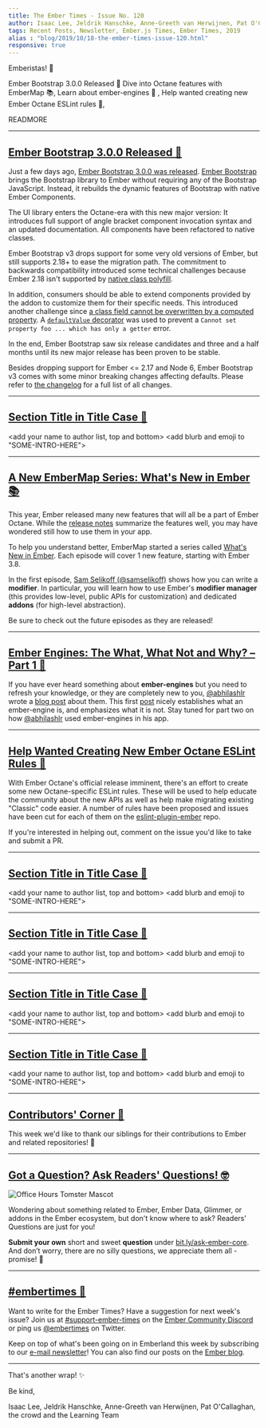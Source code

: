 ```yaml
---
title: The Ember Times - Issue No. 120
author: Isaac Lee, Jeldrik Hanschke, Anne-Greeth van Herwijnen, Pat O'Callaghan, the crowd
tags: Recent Posts, Newsletter, Ember.js Times, Ember Times, 2019
alias : "blog/2019/10/18-the-ember-times-issue-120.html"
responsive: true
---
```


<SAYING-HELLO-IN-YOUR-FAVORITE-LANGUAGE> Emberistas! 🐹

Ember Bootstrap 3.0.0 Released 🎉
Dive into Octane features with EmberMap 📚, 
Learn about ember-engines 📝 ,
Help wanted creating new Ember Octane ESLint rules 🤖,

READMORE

---

## [Ember Bootstrap 3.0.0 Released 🎉](https://www.ember-bootstrap.com)

<!--alex ignore just-->
Just a few days ago, [Ember Bootstrap 3.0.0 was released](https://twitter.com/simonihmig/status/1182661298464739330). [Ember Bootstrap](https://www.ember-bootstrap.com) brings the Bootstrap library to Ember without requiring any of the Bootstrap JavaScript. Instead, it rebuilds the dynamic features of Bootstrap with native Ember Components.

The UI library enters the Octane-era with this new major version: It introduces full support of angle bracket component invocation syntax and an updated documentation. All components have been refactored to native classes.

Ember Bootstrap v3 drops support for some very old versions of Ember, but still supports 2.18+ to ease the migration path. The commitment to backwards compatibility introduced some technical challenges because Ember 2.18 isn't supported by [native class polyfill](https://github.com/pzuraq/ember-native-class-polyfill).

In addition, consumers should be able to extend components provided by the addon to customize them for their specific needs. This introduced another challenge since [a class field cannot be overwritten by a computed property](https://discordapp.com/channels/480462759797063690/486553598436573206/618527893009465349). A [`defaultValue` decorator](https://github.com/kaliber5/ember-bootstrap/blob/v3.0.0/addon/utils/default-decorator.js) was used to prevent a `Cannot set property foo ... which has only a getter` error.

In the end, Ember Bootstrap saw six release candidates and three and a half months until its new major release has been proven to be stable.

Besides dropping support for Ember <= 2.17 and Node 6, Ember Bootstrap v3 comes with some minor breaking changes affecting defaults. Please refer to [the changelog](https://www.ember-bootstrap.com/#/changelog) for a full list of all changes.

---

## [Section Title in Title Case 🐹](#section-url)

<change section title emoji>
<consider adding some bold to your paragraph>

<add your name to author list, top and bottom>
<add blurb and emoji to "SOME-INTRO-HERE">

---

## [A New EmberMap Series: What's New in Ember 📚](https://embermap.com/topics/what-s-new-in-ember/)

This year, Ember released many new features that will all be a part of Ember Octane. While the [release notes](https://blog.emberjs.com/tags/releases.html) summarize the features well, you may have wondered still how to use them in your app.

To help you understand better, EmberMap started a series called [What's New in Ember](https://embermap.com/topics/what-s-new-in-ember/). Each episode will cover 1 new feature, starting with Ember 3.8.

In the first episode, [Sam Selikoff (@samselikoff)](https://github.com/samselikoff) shows how you can write a **modifier**. In particular, you will learn how to use Ember's **modifier manager** (this provides low-level, public APIs for customization) and dedicated **addons** (for high-level abstraction).

Be sure to check out the future episodes as they are released!

---

## [Ember Engines: The What, What Not and Why? – Part 1 📝](https://medium.com/developer-paradise/ember-engines-the-what-what-not-and-when-part-1-49187c949db5)
  
If you have ever heard something about **ember-engines** but you need to refresh your knowledge, or they are completely new to you, [@abhilashlr](https://github.com/abhilashlr) wrote a [blog post](https://medium.com/developer-paradise/ember-engines-the-what-what-not-and-when-part-1-49187c949db5) about them. This first [post](https://medium.com/developer-paradise/ember-engines-the-what-what-not-and-when-part-1-49187c949db5) nicely establishes what an ember-engine is, and emphasizes what it is not. 
Stay tuned for part two on how [@abhilashlr](https://github.com/abhilashlr) used ember-engines in his app.

---

## [Help Wanted Creating New Ember Octane ESLint Rules 🤖](https://github.com/ember-cli/eslint-plugin-ember/issues?utf8=%E2%9C%93&q=is%3Aissue+is%3Aopen+sort%3Aupdated-desc+label%3A%22Help+Wanted%22+Octane+Rule)

With Ember Octane's official release imminent, there's an effort to create some new Octane-specific ESLint rules. These will be used to help educate the community about the new APIs as well as help make migrating existing "Classic" code easier. A number of rules have been proposed and issues have been cut for each of them on the [eslint-plugin-ember](https://github.com/ember-cli/eslint-plugin-ember/issues?utf8=%E2%9C%93&q=is%3Aissue+is%3Aopen+sort%3Aupdated-desc+label%3A%22Help+Wanted%22+Octane+Rule) repo.

If you're interested in helping out, comment on the issue you'd like to take and submit a PR.

---

## [Section Title in Title Case 🐹](#section-url)

<change section title emoji>
<consider adding some bold to your paragraph>

<add your name to author list, top and bottom>
<add blurb and emoji to "SOME-INTRO-HERE">

---

## [Section Title in Title Case 🐹](#section-url)

<change section title emoji>
<consider adding some bold to your paragraph>

<add your name to author list, top and bottom>
<add blurb and emoji to "SOME-INTRO-HERE">

---

## [Section Title in Title Case 🐹](#section-url)

<change section title emoji>
<consider adding some bold to your paragraph>

<add your name to author list, top and bottom>
<add blurb and emoji to "SOME-INTRO-HERE">

---

## [Section Title in Title Case 🐹](#section-url)

<change section title emoji>
<consider adding some bold to your paragraph>

<add your name to author list, top and bottom>
<add blurb and emoji to "SOME-INTRO-HERE">

---

## [Contributors' Corner 👏](https://guides.emberjs.com/release/contributing/repositories/)

<p>This week we'd like to thank our siblings for their contributions to Ember and related repositories! 💖</p>

---

## [Got a Question? Ask Readers' Questions! 🤓](https://docs.google.com/forms/d/e/1FAIpQLScqu7Lw_9cIkRtAiXKitgkAo4xX_pV1pdCfMJgIr6Py1V-9Og/viewform)

<div class="blog-row">
  <img class="float-right small transparent padded" alt="Office Hours Tomster Mascot" title="Readers' Questions" src="/images/tomsters/officehours.png" />

  <p>Wondering about something related to Ember, Ember Data, Glimmer, or addons in the Ember ecosystem, but don't know where to ask? Readers’ Questions are just for you!</p>

  <p><strong>Submit your own</strong> short and sweet <strong>question</strong> under <a href="https://bit.ly/ask-ember-core" target="rq">bit.ly/ask-ember-core</a>. And don’t worry, there are no silly questions, we appreciate them all - promise! 🤞</p>
</div>

---

## [#embertimes 📰](https://blog.emberjs.com/tags/newsletter.html)

Want to write for the Ember Times? Have a suggestion for next week's issue? Join us at [#support-ember-times](https://discordapp.com/channels/480462759797063690/485450546887786506) on the [Ember Community Discord](https://discordapp.com/invite/zT3asNS) or ping us [@embertimes](https://twitter.com/embertimes) on Twitter.

Keep on top of what's been going on in Emberland this week by subscribing to our [e-mail newsletter](https://the-emberjs-times.ongoodbits.com/)! You can also find our posts on the [Ember blog](https://emberjs.com/blog/tags/newsletter.html).

---

That's another wrap! ✨

Be kind,

Isaac Lee, Jeldrik Hanschke, Anne-Greeth van Herwijnen, Pat O'Callaghan, the crowd and the Learning Team
